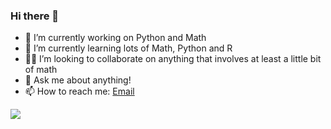 ### Hi there 👋

- 🔭 I’m currently working on Python and Math
- 🌱 I’m currently learning lots of Math, Python and R
- 🤝🏼 I’m looking to collaborate on anything that involves at least a little bit of math
- 💬 Ask me about anything!
- 📫 How to reach me: [Email](caiotomas6@gmail.com)

<img src='https://github-readme-stats.vercel.app/api/top-langs/?username=CaioTomas&layout=compact&theme=highcontrast'>
